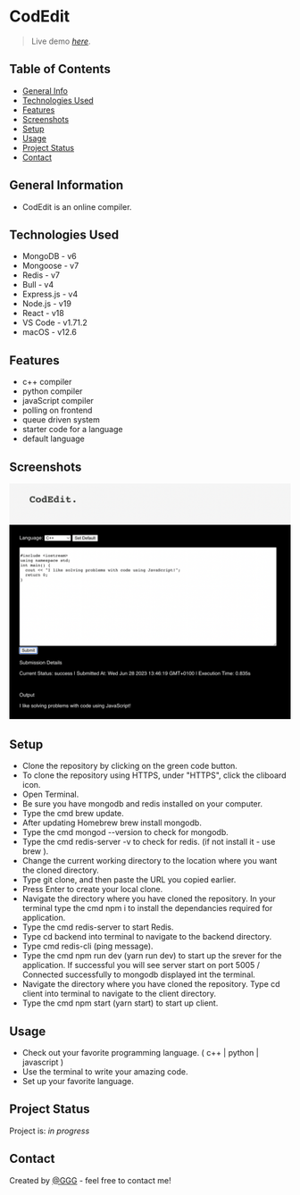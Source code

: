# CodEdit
> Live demo [_here_](). 

## Table of Contents
* [General Info](#general-information)
* [Technologies Used](#technologies-used)
* [Features](#features)
* [Screenshots](#screenshots)
* [Setup](#setup)
* [Usage](#usage)
* [Project Status](#project-status)
* [Contact](#contact)
<!-- * [License](#license) -->

## General Information
- CodEdit is an online compiler.


## Technologies Used
- MongoDB - v6
- Mongoose - v7
- Redis - v7
- Bull - v4
- Express.js - v4
- Node.js - v19
- React - v18
- VS Code - v1.71.2
- macOS - v12.6

## Features
- c++ compiler
- python compiler
- javaScript compiler
- polling on frontend
- queue driven system
- starter code for a language
- default language 


## Screenshots
![Example screenshot](./screenshots/codEdit.png)

<!-- If you have screenshots you'd like to share, include them here. -->

## Setup

<!-- Proceed to describe how to install / get started with the project. -->
- Clone the repository by clicking on the green code button.
- To clone the repository using HTTPS, under "HTTPS", click the cliboard icon.
- Open Terminal.
- Be sure you have mongodb and redis installed on your computer.
- Type the cmd brew update.
- After updating Homebrew brew install mongodb.
- Type the cmd mongod --version to check for mongodb.
- Type the cmd redis-server -v to check for redis. (if not install it - use brew ).
- Change the current working directory to the location where you want the cloned directory.
- Type git clone, and then paste the URL you copied earlier.
- Press Enter to create your local clone.
- Navigate the directory where you have cloned the repository. In your terminal type the cmd npm i to install the dependancies required for application.      
- Type the cmd redis-server to start Redis.
- Type cd backend into terminal to navigate to the backend directory.
- Type cmd redis-cli (ping message).
- Type the cmd npm run dev (yarn run dev) to start up the srever for the application. If successful you will see server start on port 5005 /
Connected successfully to mongodb displayed int the terminal. 
- Navigate the directory where you have cloned the repository. Type cd client into terminal to navigate to the client directory.
- Type the cmd npm start (yarn start) to start up client.



## Usage
<!-- How does one go about using it? -->
- Check out your favorite programming language. ( c++ | python | javascript )
- Use the terminal to write your amazing code.
- Set up your favorite language.


## Project Status
Project is: _in progress_ 

## Contact
Created by [@GGG](http://3gbg.s3-website.eu-west-2.amazonaws.com/#intro) - feel free to contact me!
